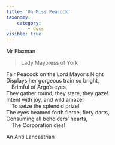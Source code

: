 ```yaml
---
title: 'On Miss Peacock'
taxonomy:
    category:
        - docs
visible: true
---
```


<div class="author">Mr Flaxman</div>

> Lady Mayoress of York

Fair Peacock on the Lord Mayor’s Night  
Displays her gorgeous train so bright,  
&emsp;Brimful of Argo’s eyes,  
They gather round, they stare, they gaze!  
Intent with joy, and wild amaze!  
&emsp;To seize the splendid prize!  
The eyes beamed forth fierce, fiery darts,  
Consuming all beholders’ hearts,  
&emsp;The Corporation dies!  
  
An Anti Lancastrian